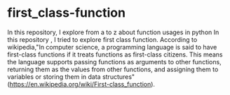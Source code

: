 # first_class-function
In this repository, I explore from a to z about function usages in python
In this repository , I tried to explore first class function. According to wikipedia,"In computer science, a programming language is said to have first-class functions if it treats functions as first-class citizens. This means the language supports passing functions as arguments to other functions, returning them as the values from other functions, and assigning them to variables or storing them in data structures"(https://en.wikipedia.org/wiki/First-class_function).
